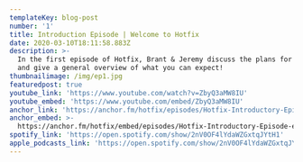 ```yaml
---
templateKey: blog-post
number: '1'
title: Introduction Episode | Welcome to Hotfix
date: 2020-03-10T18:11:58.883Z
description: >-
  In the first episode of Hotfix, Brant & Jeremy discuss the plans for the show
  and give a general overview of what you can expect!
thumbnailimage: /img/ep1.jpg
featuredpost: true
youtube_link: 'https://www.youtube.com/watch?v=ZbyQ3aMW8IU'
youtube_embed: 'https://www.youtube.com/embed/ZbyQ3aMW8IU'
anchor_link: 'https://anchor.fm/hotfix/episodes/Hotfix-Introductory-Episode-ec8tvb/a-a1r2p4s'
anchor_embed: >-
  https://anchor.fm/hotfix/embed/episodes/Hotfix-Introductory-Episode-ec8tvb/a-a1r2p4s
spotify_link: 'https://open.spotify.com/show/2nV0OF4lYdaWZGxtqJYtH1'
apple_podcasts_link: 'https://open.spotify.com/show/2nV0OF4lYdaWZGxtqJYtH1'
---
```

